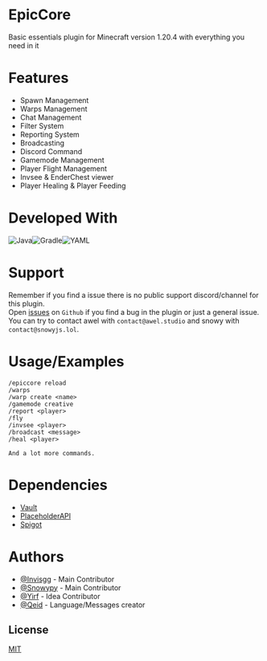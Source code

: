 
# EpicCore 

Basic essentials plugin for Minecraft version 1.20.4 with everything you need in it

# Features

- Spawn Management
- Warps Management
- Chat Management
- Filter System
- Reporting System
- Broadcasting
- Discord Command
- Gamemode Management
- Player Flight Management
- Invsee & EnderChest viewer
- Player Healing & Player Feeding

# Developed With
![Java](https://img.shields.io/badge/java-%23ED8B00.svg?style=for-the-badge&logo=openjdk&logoColor=white)![Gradle](https://img.shields.io/badge/Gradle-02303A.svg?style=for-the-badge&logo=Gradle&logoColor=white)![YAML](https://img.shields.io/badge/yaml-%23ffffff.svg?style=for-the-badge&logo=yaml&logoColor=151515)

# Support

Remember if you find a issue there is no public support discord/channel for this plugin.<br>Open [issues](https://github.com/EpicDevelopment/EpicCore-Public/issues) on `Github` if you find a bug in the plugin or just a general issue.<br>You can try to contact awel with `contact@awel.studio` and snowy with `contact@snowyjs.lol`.

# Usage/Examples

```
/epiccore reload
/warps
/warp create <name>
/gamemode creative
/report <player>
/fly 
/invsee <player>
/broadcast <message>
/heal <player>

And a lot more commands.
```


# Dependencies

 - [Vault](https://www.spigotmc.org/resources/vault.34315/)
 - [PlaceholderAPI](https://www.spigotmc.org/resources/placeholderapi.6245/)
 - [Spigot](https://getbukkit.org/get/272245e4f948b0a66b0b4c34dfa27c49)

# Authors

- [@Invisgg](https://github.com/invisgg) - Main Contributor
- [@Snowypy](https://github.com/snowypy) - Main Contributor
- [@Yirf](https://github.com/yirf) - Idea Contributor
- [@Qeid](https://github.com/qeid) - Language/Messages creator


## License

[MIT](https://choosealicense.com/licenses/mit/)

